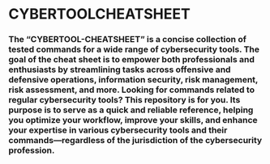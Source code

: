 # CYBERTOOLCHEATSHEET

<h3>The “CYBERTOOL-CHEATSHEET” is a concise collection of tested commands for a wide range of cybersecurity tools. The goal of the cheat sheet is to empower both professionals and enthusiasts by streamlining tasks across offensive and defensive operations, information security, risk management, risk assessment, and more.  Looking for commands related to regular cybersecurity tools?  This repository is for you. Its purpose is to serve as a quick and reliable reference, helping you optimize your workflow, improve your skills, and enhance your expertise in various cybersecurity tools and their commands—regardless of the jurisdiction of the cybersecurity profession.</h3>
